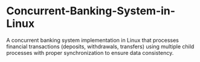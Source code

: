 # Concurrent-Banking-System-in-Linux
A concurrent banking system implementation in Linux that processes financial transactions (deposits, withdrawals, transfers) using multiple child processes with proper synchronization to ensure data consistency.
